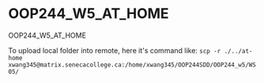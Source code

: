 # OOP244_W5_AT_HOME
OOP244_W5_AT_HOME

To upload local folder into remote, here it's command like: ```scp -r ./../at-home  xwang345@matrix.senecacollege.ca:/home/xwang345/OOP244SDD/OOP244_w5/WS05/```
